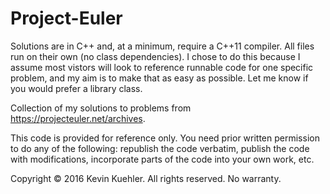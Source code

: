 # Project-Euler

Solutions are in C++ and, at a minimum, require a C++11 compiler. All files run on their own (no class dependencies). I chose to do this because I assume most vistors will look to reference runnable code for one specific problem, and my aim is to make that as easy as possible. Let me know if you would prefer a library class. 

Collection of my solutions to problems from https://projecteuler.net/archives.

This code is provided for reference only. You need prior written permission to do any of the following: 
republish the code verbatim, publish the code with modifications, incorporate parts of the code into your own work, etc.

Copyright © 2016 Kevin Kuehler. All rights reserved. No warranty.
